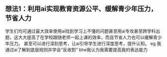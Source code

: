 ## 想法1：利用ai实现教育资源公平、缓解青少年压力，节省人力
学生们均可通过最大效率使用ai找到学习上不懂的问题甚至用ai专攻甚至跨学科出题，这大大提高了在学校跟随老师一起上课的效率，而且节省人力也可以缓解青少年压力。
甚至可以进行深刻思考，让ai引导学生进行深度思考，提升认知。
eg.我通过ai了解到底层规则并学会“反收割”
btw我认为我需要提高我的表达能力
